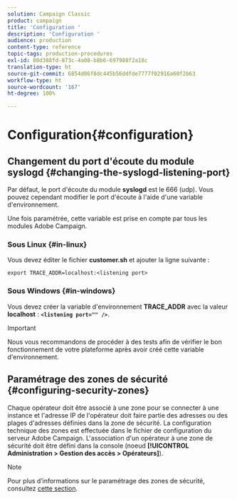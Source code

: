 ```yaml
---
solution: Campaign Classic
product: campaign
title: 'Configuration '
description: 'Configuration '
audience: production
content-type: reference
topic-tags: production-procedures
exl-id: 80d388fd-873c-4a08-b8b6-697988f2a18c
translation-type: ht
source-git-commit: 6854d06f8dc445b56ddfde7777f02916a60f2b63
workflow-type: ht
source-wordcount: '167'
ht-degree: 100%

---
```


# Configuration{#configuration}

## Changement du port d&#39;écoute du module syslogd {#changing-the-syslogd-listening-port}

Par défaut, le port d&#39;écoute du module **syslogd** est le 666 (udp). Vous pouvez cependant modifier le port d&#39;écoute à l&#39;aide d&#39;une variable d&#39;environnement.

Une fois paramétrée, cette variable est prise en compte par tous les modules Adobe Campaign.

### Sous Linux {#in-linux}

Vous devez éditer le fichier **customer.sh** et ajouter la ligne suivante :

```
export TRACE_ADDR=localhost:<listening port>
```

### Sous Windows {#in-windows}

Vous devez créer la variable d&#39;environnement **TRACE_ADDR** avec la valeur **localhost** : **`<listening port="" />`**.

>[!IMPORTANT]
>
>Nous vous recommandons de procéder à des tests afin de vérifier le bon fonctionnement de votre plateforme après avoir créé cette variable d&#39;environnement.

## Paramétrage des zones de sécurité {#configuring-security-zones}

Chaque opérateur doit être associé à une zone pour se connecter à une instance et l&#39;adresse IP de l&#39;opérateur doit faire partie des adresses ou des plages d&#39;adresses définies dans la zone de sécurité. La configuration technique des zones est effectuée dans le fichier de configuration du serveur Adobe Campaign. L&#39;association d&#39;un opérateur à une zone de sécurité doit être défini dans la console (noeud **[!UICONTROL Administration > Gestion des accès > Opérateurs]**).

>[!NOTE]
>
>Pour plus d’informations sur le paramétrage des zones de sécurité, consultez [cette section](../../installation/using/security-zones.md).
